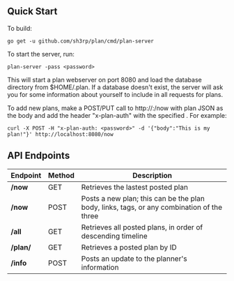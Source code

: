 ## Quick Start

To build:

    go get -u github.com/sh3rp/plan/cmd/plan-server

To start the server, run:

    plan-server -pass <password>

This will start a plan webserver on port 8080 and load the database
directory from $HOME/.plan.  If a database doesn't exist, the server
will ask you for some information about yourself to include in all
requests for plans.

To add new plans, make a POST/PUT call to http://<host>:<port>/now 
with plan JSON as the body and add the header "x-plan-auth" with the 
specified <password>.  For example:

    curl -X POST -H "x-plan-auth: <password>" -d '{"body":"This is my plan!"}' http://localhost:8080/now

## API Endpoints

| Endpoint | Method | Description |
| -------- | ------ | --------------------------------------------------------------- |
| **/now** | GET | Retrieves the lastest posted plan |
| **/now** | POST | Posts a new plan; this can be the plan body, links, tags, or any combination of the three |
| **/all** | GET | Retrieves all posted plans, in order of descending timeline |
| **/plan/<ID>** | GET | Retrieves a posted plan by ID |
| **/info** | POST | Posts an update to the planner's information |

